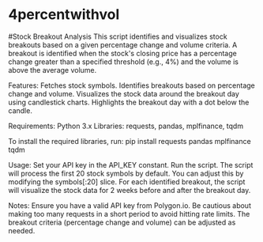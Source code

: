 # 4percentwithvol
#Stock Breakout Analysis
This script identifies and visualizes stock breakouts based on a given percentage change and volume criteria. A breakout is identified when the stock's closing price has a percentage change greater than a specified threshold (e.g., 4%) and the volume is above the average volume.

Features:
Fetches stock symbols.
Identifies breakouts based on percentage change and volume.
Visualizes the stock data around the breakout day using candlestick charts.
Highlights the breakout day with a dot below the candle.

Requirements:
Python 3.x
Libraries: requests, pandas, mplfinance, tqdm

To install the required libraries, run:
pip install requests pandas mplfinance tqdm

Usage:
Set your API key in the API_KEY constant.
Run the script.
The script will process the first 20 stock symbols by default. You can adjust this by modifying the symbols[:20] slice.
For each identified breakout, the script will visualize the stock data for 2 weeks before and after the breakout day.

Notes:
Ensure you have a valid API key from Polygon.io.
Be cautious about making too many requests in a short period to avoid hitting rate limits.
The breakout criteria (percentage change and volume) can be adjusted as needed.

